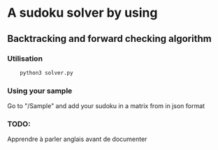 # A sudoku solver by using
## Backtracking and forward checking algorithm

### Utilisation
```sh
	python3 solver.py 
```
### Using your sample

Go to "/Sample" and add your sudoku in a matrix from in json format

### TODO:
Apprendre à parler anglais avant de documenter 